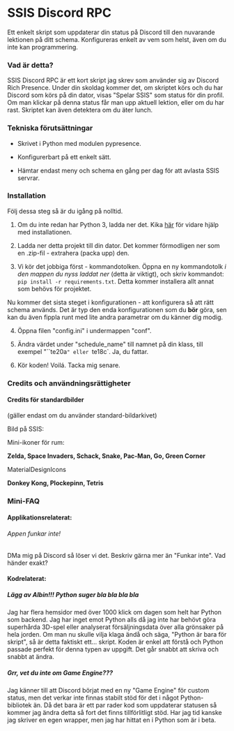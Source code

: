 # SSIS Discord RPC

Ett enkelt skript som uppdaterar din status på Discord till den nuvarande lektionen på ditt schema. Konfigureras enkelt av vem som helst, även om du inte kan programmering.


### Vad är detta?

SSIS Discord RPC är ett kort skript jag skrev som använder sig av Discord Rich Presence. Under din skoldag kommer det, om skriptet körs och du har Discord som körs på din dator, visas "Spelar SSIS" som status för din profil. Om man klickar på denna status får man upp aktuell lektion, eller om du
har rast. Skriptet kan även detektera om du äter lunch.

### Tekniska förutsättningar

- Skrivet i Python med modulen pypresence. 

- Konfigurerbart på ett enkelt sätt.

- Hämtar endast meny och schema en gång per dag för att avlasta SSIS servrar.

### Installation

Följ dessa steg så är du igång på nolltid.

1. Om du inte redan har Python 3, ladda ner det. Kika [här](https://realpython.com/installing-python/)  för vidare hjälp med installationen.

2. Ladda ner detta projekt till din dator. Det kommer förmodligen ner som en .zip-fil - extrahera (packa upp) den.

3. Vi kör det jobbiga först - kommandotolken. Öppna en ny kommandotolk *i den mappen du nyss laddat ner* (detta är viktigt),
och skriv kommandot: `pip install -r requirements.txt`. Detta kommer installera allt annat som behövs för projektet.

Nu kommer det sista steget i konfigurationen - att konfigurera så att rätt schema används. Det är typ den enda konfigurationen som du **bör** göra,
sen kan du även fippla runt med lite andra parametrar om du känner dig modig. 

4. Öppna filen "config.ini" i undermappen "conf".

5. Ändra värdet under "schedule_name" till namnet på din klass, till exempel "``te20a`" eller `te18c`. Ja, du fattar.

6. Kör koden! Voilá. Tacka mig senare.

### Credits och användningsrättigheter

#### Credits för standardbilder

(gäller endast om du använder standard-bildarkivet)

Bild på SSIS: 

Mini-ikoner för rum:

**Zelda, Space Invaders, Schack, Snake, Pac-Man, Go, Green Corner**

MaterialDesignIcons

**Donkey Kong, Plockepinn, Tetris**


### Mini-FAQ 

#### Applikationsrelaterat:

###### Appen funkar inte!

DMa mig på Discord så löser vi det. Beskriv gärna mer än "Funkar inte". Vad händer exakt?

#### Kodrelaterat:

##### Lägg av Albin!!! Python suger bla bla bla bla

Jag har flera hemsidor med över 1000 klick om dagen som helt har Python som backend. Jag har inget emot Python alls då jag inte har behövt göra superhårda 3D-spel eller analyserat försäljningsdata över alla grönsaker på hela jorden. Om man nu skulle vilja klaga ändå och säga, "Python är bara för skript", så är detta faktiskt ett... skript. Koden är enkel att förstå och Python passade perfekt för denna typen av uppgift. Det går snabbt att skriva och snabbt at ändra.

##### Grr, vet du inte om Game Engine???

Jag känner till att Discord börjat med en ny "Game Engine" för custom status, men det verkar inte finnas stabilt stöd för det i något Python-bibliotek än. Då det bara är ett par rader kod som uppdaterar statusen så kommer jag ändra detta så fort det finns tillförlitligt stöd. Har jag tid kanske jag skriver en egen wrapper, men jag har hittat en i Python som är i beta.